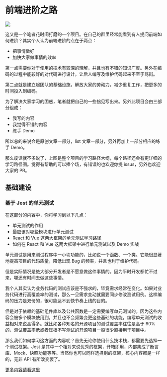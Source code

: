 # 前端进阶之路

![](https://yck-1254263422.cos.ap-shanghai.myqcloud.com/20190902221617.png)

这又是一个笔者花时间打磨的一个项目。在自己的群里经常能看到有人提问前端如何进阶？其实个人认为前端进阶的点在于两点：

- 把事情做好
- 加快大家做事情的效率

第一点需要你对于使用的技术有较深的理解，并且也有不错的知识广度。另外在编码的过程中能较好的对代码进行设计，让后人编写及维护代码起来不至于骂街。

第二点就是建立起团队的基础设施，解放大家的劳动力，减少重复工作，把更多的时间投入到编码。

为了解决大家学习的困惑，笔者就把自己的一些拙见写出来。另外此项目会由三部分组成：

- 我写的内容
- 我觉得不错的内容
- 练手 Demo

所以总的来说会是原创文章一部分，list 文章一部分，另外再加上一部分相应的练手 Demo。

那么废话就不多说了，上图是整个项目的学习路径大纲，每个路径还会有更详细的学习路径图。觉得有帮助的可以捧个场，有错误的也欢迎你提 issus，另外也欢迎大家的 PR。

## 基础建设

### 基于 Jest 的单元测试

在这部分的内容中，你将学习到以下几点：

- 单元测试的作用
- 最应该对哪些模块进行单元测试
- React 和 Vue 这两大框架的单元测试学习路径
- 如何在 React 和 Vue 这两大框架中进行单元测试以及 Demo 实战

单元测试是用来测试程序中一小块功能的，比如说一个函数、一个类。它能很显著地提高项目的代码质量，降低出现 Bug 的频率，并且也利于维护代码。

但是实际情况是绝大部分开发者是不愿意做这件事情的。因为平时开发都忙不过来，哪还有时间去做这些事情。

我个人其实认为业务代码的测试应该是不强求的，毕竟需求经常在变化。如果对业务代码进行高覆盖率的测试，那么一旦需求变动就需要同步修改测试用例。这样编码的压力是双份的，很可能达不到快节奏上线的目的。

但是对于依赖的基础组件库以及公共函数是一定需要编写单元测试的。因为这些内容会被多个模块使用到，并且也不会频繁变更这些基础的功能，编写单元测试的收益相对来说高得多。就比如各种知名的开源项目的测试覆盖率往往是高于 90% 的，测试覆盖率低或者压根不写测试的开源项目一般很少直接用于项目中。

那么我们如何学习这方面的内容呢？首先无论你使用什么技术栈，都需要先选择一个测试框架。Jest 是其中一个相对来说优秀的框架，开箱即用，内部集成了断言库、Mock、快照功能等等。当然你也可以同样选择别的框架，核心内容都是一样的，无非 API 有所改变罢了。

[更多内容请看这里](./Infrastructure/test/index.md)
